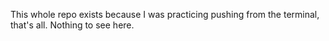 This whole repo exists because I was practicing pushing from the terminal, that's all. Nothing to see here.
